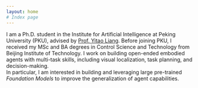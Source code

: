```yaml
---
layout: home
# Index page
---
```


I am a Ph.D. student in the Institute for Artificial Intelligence at Peking University (PKU), advised by [Prof. Yitao Liang](https://web.cs.ucla.edu/~yliang/). 
Before joining PKU, I received my MSc and BA degrees in Control Science and Technology from Beijing Institute of Technology.
I work on building open-ended embodied agents with multi-task skills, including visual localization, task planning, and decision-making.  
In particular, I am interested in building and leveraging large pre-trained *Foundation Models* to improve the generalization of agent capabilities.

